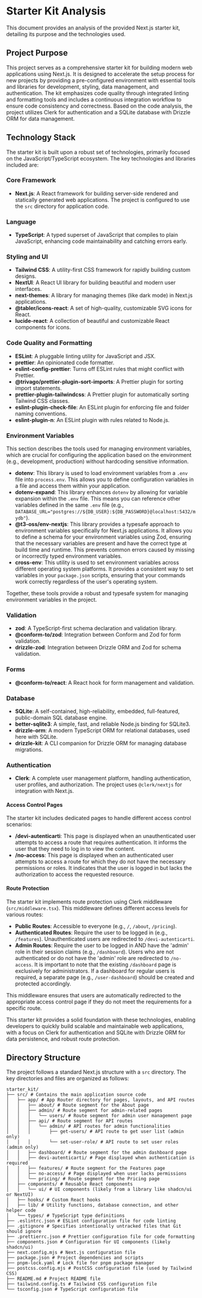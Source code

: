 # Starter Kit Analysis

This document provides an analysis of the provided Next.js starter kit, detailing its purpose and the technologies used.

## Project Purpose

This project serves as a comprehensive starter kit for building modern web applications using Next.js. It is designed to accelerate the setup process for new projects by providing a pre-configured environment with essential tools and libraries for development, styling, data management, and authentication. The kit emphasizes code quality through integrated linting and formatting tools and includes a continuous integration workflow to ensure code consistency and correctness. Based on the code analysis, the project utilizes Clerk for authentication and a SQLite database with Drizzle ORM for data management.

## Technology Stack

The starter kit is built upon a robust set of technologies, primarily focused on the JavaScript/TypeScript ecosystem. The key technologies and libraries included are:

### Core Framework

- **Next.js**: A React framework for building server-side rendered and statically generated web applications. The project is configured to use the `src` directory for application code.

### Language

- **TypeScript**: A typed superset of JavaScript that compiles to plain JavaScript, enhancing code maintainability and catching errors early.

### Styling and UI

- **Tailwind CSS**: A utility-first CSS framework for rapidly building custom designs.
- **NextUI**: A React UI library for building beautiful and modern user interfaces.
- **next-themes**: A library for managing themes (like dark mode) in Next.js applications.
- **@tabler/icons-react**: A set of high-quality, customizable SVG icons for React.
- **lucide-react**: A collection of beautiful and customizable React components for icons.

### Code Quality and Formatting

- **ESLint**: A pluggable linting utility for JavaScript and JSX.
- **prettier**: An opinionated code formatter.
- **eslint-config-prettier**: Turns off ESLint rules that might conflict with Prettier.
- **@trivago/prettier-plugin-sort-imports**: A Prettier plugin for sorting import statements.
- **prettier-plugin-tailwindcss**: A Prettier plugin for automatically sorting Tailwind CSS classes.
- **eslint-plugin-check-file**: An ESLint plugin for enforcing file and folder naming conventions.
- **eslint-plugin-n**: An ESLint plugin with rules related to Node.js.

### Environment Variables

This section describes the tools used for managing environment variables, which are crucial for configuring the application based on the environment (e.g., development, production) without hardcoding sensitive information.

- **dotenv**: This library is used to load environment variables from a `.env` file into `process.env`. This allows you to define configuration variables in a file and access them within your application.
- **dotenv-expand**: This library enhances `dotenv` by allowing for variable expansion within the `.env` file. This means you can reference other variables defined in the same `.env` file (e.g., `DATABASE_URL="postgres://${DB_USER}:${DB_PASSWORD}@localhost:5432/mydb"`).
- **@t3-oss/env-nextjs**: This library provides a typesafe approach to environment variables specifically for Next.js applications. It allows you to define a schema for your environment variables using Zod, ensuring that the necessary variables are present and have the correct type at build time and runtime. This prevents common errors caused by missing or incorrectly typed environment variables.
- **cross-env**: This utility is used to set environment variables across different operating system platforms. It provides a consistent way to set variables in your `package.json` scripts, ensuring that your commands work correctly regardless of the user's operating system.

Together, these tools provide a robust and typesafe system for managing environment variables in the project.

### Validation

- **zod**: A TypeScript-first schema declaration and validation library.
- **@conform-to/zod**: Integration between Conform and Zod for form validation.
- **drizzle-zod**: Integration between Drizzle ORM and Zod for schema validation.

### Forms

- **@conform-to/react**: A React hook for form management and validation.

### Database

- **SQLite**: A self-contained, high-reliability, embedded, full-featured, public-domain SQL database engine.
- **better-sqlite3**: A simple, fast, and reliable Node.js binding for SQLite3.
- **drizzle-orm**: A modern TypeScript ORM for relational databases, used here with SQLite.
- **drizzle-kit**: A CLI companion for Drizzle ORM for managing database migrations.

### Authentication

- **Clerk**: A complete user management platform, handling authentication, user profiles, and authorization. The project uses `@clerk/nextjs` for integration with Next.js.

#### Access Control Pages

The starter kit includes dedicated pages to handle different access control scenarios:

- **/devi-autenticarti**: This page is displayed when an unauthenticated user attempts to access a route that requires authentication. It informs the user that they need to log in to view the content.
- **/no-access**: This page is displayed when an authenticated user attempts to access a route for which they do not have the necessary permissions or roles. It indicates that the user is logged in but lacks the authorization to access the requested resource.

#### Route Protection

The starter kit implements route protection using Clerk middleware (`src/middleware.tsx`). This middleware defines different access levels for various routes:

- **Public Routes**: Accessible to everyone (e.g., `/`, `/about`, `/pricing`).
- **Authenticated Routes**: Require the user to be logged in (e.g., `/features`). Unauthenticated users are redirected to `/devi-autenticarti`.
- **Admin Routes**: Require the user to be logged in AND have the 'admin' role in their session claims (e.g., `/dashboard`). Users who are not authenticated or do not have the 'admin' role are redirected to `/no-access`. It is important to note that the existing `/dashboard` page is exclusively for administrators. If a dashboard for regular users is required, a separate page (e.g., `/user-dashboard`) should be created and protected accordingly.

This middleware ensures that users are automatically redirected to the appropriate access control page if they do not meet the requirements for a specific route.

This starter kit provides a solid foundation with these technologies, enabling developers to quickly build scalable and maintainable web applications, with a focus on Clerk for authentication and SQLite with Drizzle ORM for data persistence, and robust route protection.

## Directory Structure

The project follows a standard Next.js structure with a `src` directory. The key directories and files are organized as follows:

```
starter_kit/
├── src/ # Contains the main application source code
│   ├── app/ # App Router directory for pages, layouts, and API routes
│   │   ├── about/ # Route segment for the About page
│   │   ├── admin/ # Route segment for admin-related pages
│   │   │   └── users/ # Route segment for admin user management page
│   │   ├── api/ # Route segment for API routes
│   │   │   └── admin/ # API routes for admin functionalities
│   │   │       ├── get-users/ # API route to get user list (admin only)
│   │   │       └── set-user-role/ # API route to set user roles (admin only)
│   │   ├── dashboard/ # Route segment for the admin dashboard page
│   │   ├── devi-autenticarti/ # Page displayed when authentication is required
│   │   ├── features/ # Route segment for the Features page
│   │   ├── no-access/ # Page displayed when user lacks permissions
│   │   └── pricing/ # Route segment for the Pricing page
│   ├── components/ # Reusable React components
│   │   └── ui/ # UI components (likely from a library like shadcn/ui or NextUI)
│   ├── hooks/ # Custom React hooks
│   ├── lib/ # Utility functions, database connection, and other helper code
│   └── types/ # TypeScript type definitions
├── .eslintrc.json # ESLint configuration file for code linting
├── .gitignore # Specifies intentionally untracked files that Git should ignore
├── .prettierrc.json # Prettier configuration file for code formatting
├── components.json # Configuration for UI components (likely shadcn/ui)
├── next.config.mjs # Next.js configuration file
├── package.json # Project dependencies and scripts
├── pnpm-lock.yaml # Lock file for pnpm package manager
├── postcss.config.mjs # PostCSS configuration file (used by Tailwind CSS)
├── README.md # Project README file
├── tailwind.config.ts # Tailwind CSS configuration file
└── tsconfig.json # TypeScript configuration file
```
